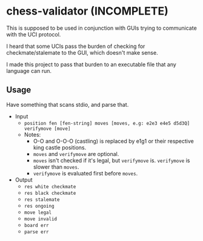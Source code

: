 # chess-validator (INCOMPLETE)

This is supposed to be used in conjunction with GUIs trying to communicate with the UCI protocol.

I heard that some UCIs pass the burden of checking for checkmate/stalemate to the GUI, which doesn't make sense.

I made this project to pass that burden to an executable file that any language can run.

## Usage
Have something that scans stdio, and parse that.
- Input
    - `position fen [fen-string] moves [moves, e.g: e2e3 e4e5 d5d3Q] verifymove [move]`
    - Notes: 
        - O-O and O-O-O (castling) is replaced by e1g1 or their respective king castle positions.
        - `moves` and `verifymove` are optional.
        - `moves` isn't checked if it's legal, but `verifymove` is. `verifymove` is slower than `moves`.
        - `verifymove` is evaluated first before `moves`.
- Output
    - `res white checkmate`
    - `res black checkmate`
    - `res stalemate`
    - `res ongoing`
    - `move legal`
    - `move invalid`
    - `board err`
    - `parse err`
